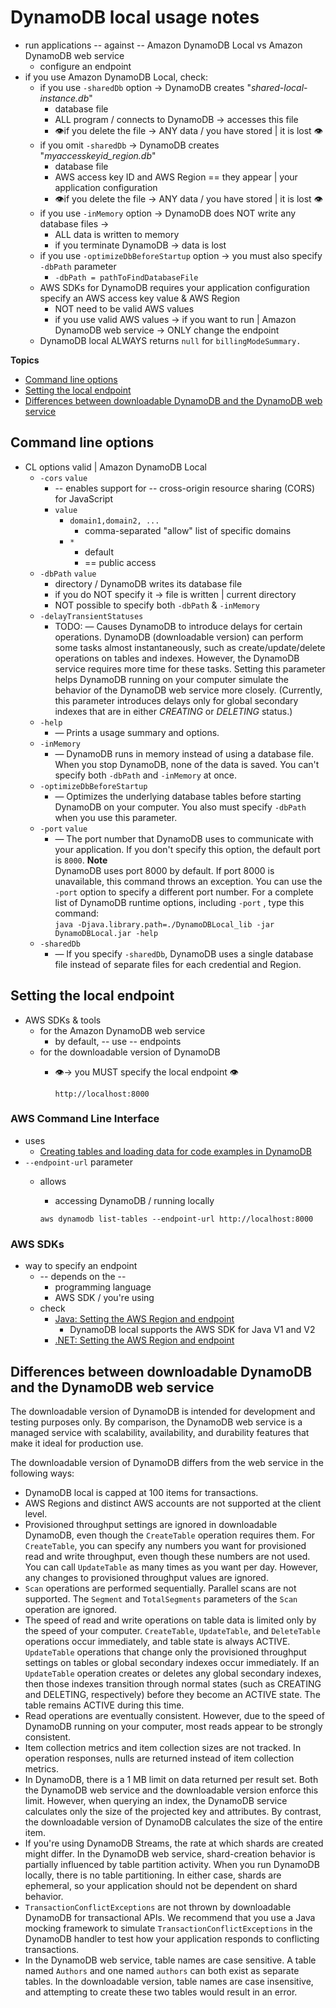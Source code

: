 # DynamoDB local usage notes<a name="DynamoDBLocal.UsageNotes"></a>

* run applications -- against -- Amazon DynamoDB Local vs Amazon DynamoDB web service
  * configure an endpoint
* if you use Amazon DynamoDB Local, check:
  * if you use `-sharedDb` option -> DynamoDB creates "*shared-local-instance.db*"
    * database file
    * ALL program / connects to DynamoDB -> accesses this file
    * 👁️if you delete the file -> ANY data / you have stored | it is lost 👁️
  * if you omit `-sharedDb` -> DynamoDB creates "*myaccesskeyid_region.db*"
    * database file
    * AWS access key ID and AWS Region == they appear | your application configuration
    * 👁️if you delete the file -> ANY data / you have stored | it is lost 👁️
  * if you use `-inMemory` option -> DynamoDB does NOT write any database files ->
    * ALL data is written to memory
    * if you terminate DynamoDB -> data is lost
  * if you use `-optimizeDbBeforeStartup` option -> you must also specify `-dbPath` parameter
    * `-dbPath = pathToFindDatabaseFile`
  * AWS SDKs for DynamoDB requires your application configuration specify an AWS access key value & AWS Region 
    * NOT need to be valid AWS values
    * if you use valid AWS values -> if you want to run | Amazon DynamoDB web service -> ONLY change the endpoint 
  * DynamoDB local ALWAYS returns `null` for `billingModeSummary.`

**Topics**
+ [Command line options](#DynamoDBLocal.CommandLineOptions)
+ [Setting the local endpoint](#DynamoDBLocal.Endpoint)
+ [Differences between downloadable DynamoDB and the DynamoDB web service](#DynamoDBLocal.Differences)

## Command line options<a name="DynamoDBLocal.CommandLineOptions"></a>

* CL options valid | Amazon DynamoDB Local
  * `-cors` `value`
    * -- enables support for -- cross\-origin resource sharing \(CORS\) for JavaScript
    * `value`
      * `domain1,domain2, ...`
        * comma\-separated "allow" list of specific domains
      * `*`
        * default 
        * == public access
  * `-dbPath` `value`
    * directory / DynamoDB writes its database file
    * if you do NOT specify it -> file is written | current directory
    * NOT possible to specify both `-dbPath` & `-inMemory` 
  * `-delayTransientStatuses`
    * TODO: — Causes DynamoDB to introduce delays for certain operations\. DynamoDB \(downloadable version\) can perform some tasks almost instantaneously, such as create/update/delete operations on tables and indexes\. However, the DynamoDB service requires more time for these tasks\. Setting this parameter helps DynamoDB running on your computer simulate the behavior of the DynamoDB web service more closely\. \(Currently, this parameter introduces delays only for global secondary indexes that are in either *CREATING* or *DELETING* status\.\)
  * `-help`
    * — Prints a usage summary and options\.
  * `-inMemory`
    * — DynamoDB runs in memory instead of using a database file\. When you stop DynamoDB, none of the data is saved\. You can't specify both `-dbPath` and `-inMemory` at once\.
  * `-optimizeDbBeforeStartup`
    * — Optimizes the underlying database tables before starting DynamoDB on your computer\. You also must specify `-dbPath` when you use this parameter\.
  * `-port` `value`
    * — The port number that DynamoDB uses to communicate with your application\. If you don't specify this option, the default port is `8000`\.
    **Note**  
    DynamoDB uses port 8000 by default\. If port 8000 is unavailable, this command throws an exception\. You can use the `-port` option to specify a different port number\. For a complete list of DynamoDB runtime options, including `-port` , type this command:  
    `java -Djava.library.path=./DynamoDBLocal_lib -jar DynamoDBLocal.jar -help`
  * `-sharedDb`
    * — If you specify `-sharedDb`, DynamoDB uses a single database file instead of separate files for each credential and Region\.

## Setting the local endpoint<a name="DynamoDBLocal.Endpoint"></a>

* AWS SDKs & tools
  * for the Amazon DynamoDB web service
    * by default,  -- use -- endpoints
  * for the downloadable version of DynamoDB
    * 👁️-> you MUST specify the local endpoint 👁️

        `http://localhost:8000`

### AWS Command Line Interface<a name="DynamoDBLocal.Endpoint.CLI"></a>

* uses
  * [Creating tables and loading data for code examples in DynamoDB](SampleData.md)
* `--endpoint-url` parameter
  * allows
    * accessing DynamoDB / running locally

    ```
    aws dynamodb list-tables --endpoint-url http://localhost:8000
    ```

### AWS SDKs<a name="DynamoDBLocal.Endpoint.SDK"></a>

* way to specify an endpoint
  * -- depends on the --
    * programming language
    * AWS SDK / you're using
  * check
    * [Java: Setting the AWS Region and endpoint](CodeSamples.Java.md#CodeSamples.Java.RegionAndEndpoint)
      * DynamoDB local supports the AWS SDK for Java V1 and V2
    + [\.NET: Setting the AWS Region and endpoint](CodeSamples.DotNet.md#CodeSamples.DotNet.RegionAndEndpoint)

## Differences between downloadable DynamoDB and the DynamoDB web service<a name="DynamoDBLocal.Differences"></a>

The downloadable version of DynamoDB is intended for development and testing purposes only\. By comparison, the DynamoDB web service is a managed service with scalability, availability, and durability features that make it ideal for production use\. 

The downloadable version of DynamoDB differs from the web service in the following ways:
+  DynamoDB local is capped at 100 items for transactions\. 
+ AWS Regions and distinct AWS accounts are not supported at the client level\.
+ Provisioned throughput settings are ignored in downloadable DynamoDB, even though the `CreateTable` operation requires them\. For `CreateTable`, you can specify any numbers you want for provisioned read and write throughput, even though these numbers are not used\. You can call `UpdateTable` as many times as you want per day\. However, any changes to provisioned throughput values are ignored\.
+ `Scan` operations are performed sequentially\. Parallel scans are not supported\. The `Segment` and `TotalSegments` parameters of the `Scan` operation are ignored\.
+ The speed of read and write operations on table data is limited only by the speed of your computer\. `CreateTable`, `UpdateTable`, and `DeleteTable` operations occur immediately, and table state is always ACTIVE\. `UpdateTable` operations that change only the provisioned throughput settings on tables or global secondary indexes occur immediately\. If an `UpdateTable` operation creates or deletes any global secondary indexes, then those indexes transition through normal states \(such as CREATING and DELETING, respectively\) before they become an ACTIVE state\. The table remains ACTIVE during this time\.
+ Read operations are eventually consistent\. However, due to the speed of DynamoDB running on your computer, most reads appear to be strongly consistent\.
+ Item collection metrics and item collection sizes are not tracked\. In operation responses, nulls are returned instead of item collection metrics\.
+ In DynamoDB, there is a 1 MB limit on data returned per result set\. Both the DynamoDB web service and the downloadable version enforce this limit\. However, when querying an index, the DynamoDB service calculates only the size of the projected key and attributes\. By contrast, the downloadable version of DynamoDB calculates the size of the entire item\.
+ If you're using DynamoDB Streams, the rate at which shards are created might differ\. In the DynamoDB web service, shard\-creation behavior is partially influenced by table partition activity\. When you run DynamoDB locally, there is no table partitioning\. In either case, shards are ephemeral, so your application should not be dependent on shard behavior\.
+  `TransactionConflictExceptions` are not thrown by downloadable DynamoDB for transactional APIs\. We recommend that you use a Java mocking framework to simulate `TransactionConflictExceptions` in the DynamoDB handler to test how your application responds to conflicting transactions\. 
+ In the DynamoDB web service, table names are case sensitive\. A table named `Authors` and one named `authors` can both exist as separate tables\. In the downloadable version, table names are case insensitive, and attempting to create these two tables would result in an error\.